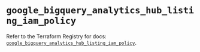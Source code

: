 # `google_bigquery_analytics_hub_listing_iam_policy`

Refer to the Terraform Registry for docs: [`google_bigquery_analytics_hub_listing_iam_policy`](https://registry.terraform.io/providers/hashicorp/google-beta/6.13.0/docs/resources/google_bigquery_analytics_hub_listing_iam_policy).
